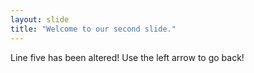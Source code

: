 ```yaml
---
layout: slide
title: "Welcome to our second slide."
---
```

Line five has been altered!
Use the left arrow to go back!
